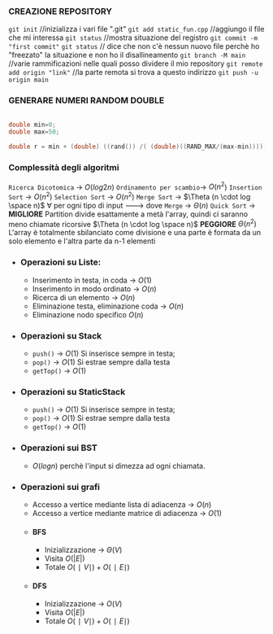 ### CREAZIONE REPOSITORY	
`git init` //inizializza i vari file ".git"
`git add static_fun.cpp` //aggiungo il file che mi interessa
`git status` //mostra situazione del registro
`git commit -m "first commit"`
`git status` // dice che non c'è nessun nuovo file perchè ho "freezato" la situazione e non ho il disallineamento
`git branch -M main` //varie rammificazioni nelle quali posso dividere il mio repository
`git remote add origin "link"` //la parte remota si trova a questo indirizzo
`git push -u origin main`

### GENERARE NUMERI RANDOM DOUBLE
```cpp

double min=0;
double max=50;

double r = min + (double) ((rand()) /( (double)((RAND_MAX/(max-min)))));
```

### Complessità degli algoritmi
`Ricerca Dicotomica` -> $O(log2n)$
`Ordinamento per scambio`-> $O(n^2$)
`Insertion Sort` -> $O(n^2)$
`Selection Sort` -> $O(n^2)$
`Merge Sort` -> $\Theta (n \cdot log \space n)$ $\forall$ per ogni tipo di input ---> dove `Merge` -> $\Theta (n)$
`Quick Sort` -> **MIGLIORE** Partition divide esattamente a metà l'array, quindi ci saranno meno chiamate ricorsive $\Theta (n \cdot log \space n)$ **PEGGIORE** $\Theta (n^2)$
L'array è totalmente sbilanciato come divisione e una parte è formata da un solo elemento e l'altra parte da n-1 elementi  

- ### Operazioni su Liste:
	- Inserimento in testa, in coda -> $O(1)$
	- Inserimento in modo ordinato -> $O(n)$
	- Ricerca di un elemento -> $O(n)$
	- Eliminazione testa, eliminazione coda -> $O(n)$
	- Eliminazione nodo specifico $O(n)$
- ### Operazioni su Stack
	- `push()` -> $O(1)$ Si inserisce sempre in testa;
	- `pop()` -> $O(1)$ Si estrae sempre dalla testa
	- `getTop()` -> $O(1)$  
- ### Operazioni su StaticStack
	- `push()` -> $O(1)$ Si inserisce sempre in testa;
	- `pop()` -> $O(1)$ Si estrae sempre dalla testa
	- `getTop()` -> $O(1)$  
- ### Operazioni sui BST
	- $O(log n)$ perchè l'input si dimezza ad ogni chiamata.

- ### Operazioni sui grafi
	- Accesso a vertice mediante lista di adiacenza -> $O(n)$
	- Accesso a vertice mediante matrice di adiacenza -> $O(1)$
	- #### BFS
		- Inizializzazione -> $\Theta (V)$
		- Visita $O(|E|)$
		- Totale $O(∣V ∣) + O(∣E∣)$
	* #### DFS
		* Inizializzazione -> $O (V)$
		- Visita $O(|E|)$
		- Totale $O(∣V ∣) + O(∣E∣)$ 